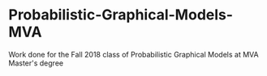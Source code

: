 # Probabilistic-Graphical-Models-MVA

Work done for the Fall 2018 class of Probabilistic Graphical Models at MVA Master's degree